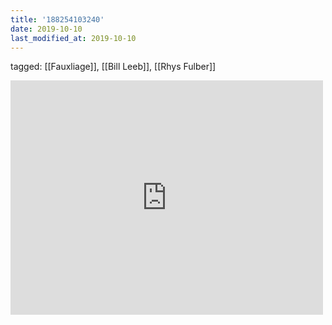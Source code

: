 ```yaml
---
title: '188254103240'
date: 2019-10-10
last_modified_at: 2019-10-10
---
```

tagged: [[Fauxliage]], [[Bill Leeb]], [[Rhys Fulber]]
<iframe allow="accelerometer; autoplay; clipboard-write; encrypted-media; gyroscope; picture-in-picture" allowfullscreen="" frameborder="0" height="375" id="youtube_iframe" src="https://www.youtube.com/embed/EGPzE1qZWRA?feature=oembed&amp;enablejsapi=1&amp;origin=https://safe.txmblr.com&amp;wmode=opaque" width="500"></iframe>